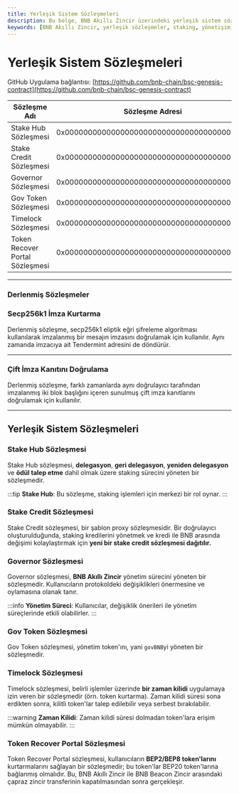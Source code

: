 ```yaml
---
title: Yerleşik Sistem Sözleşmeleri
description: Bu belge, BNB Akıllı Zincir üzerindeki yerleşik sistem sözleşmelerini tanıtır. Stake Hub, Stake Credit, Governor ve diğer önemli sözleşmeler hakkında bilgiler içerir.
keywords: [BNB Akıllı Zincir, yerleşik sözleşmeler, staking, yönetişim, token kurtarma]
---
```


# Yerleşik Sistem Sözleşmeleri

GitHub Uygulama bağlantısı: [https://github.com/bnb-chain/bsc-genesis-contract](https://github.com/bnb-chain/bsc-genesis-contract)

| Sözleşme Adı                 | Sözleşme Adresi                           | ABI Dosyası                                                                                                     |
|-------------------------------|-------------------------------------------|----------------------------------------------------------------------------------------------------------------|
| Stake Hub Sözleşmesi         | 0x0000000000000000000000000000000000002002 | [stakehub](https://github.com/bnb-chain/bsc-genesis-contract/blob/master/abi/stakehub.abi)                    |
| Stake Credit Sözleşmesi      | 0x0000000000000000000000000000000000002003 | [stakecredit](https://github.com/bnb-chain/bsc-genesis-contract/blob/master/abi/stakecredit.abi)              |
| Governor Sözleşmesi          | 0x0000000000000000000000000000000000002004 | [bscgovernor](https://github.com/bnb-chain/bsc-genesis-contract/blob/master/abi/bscgovernor.abi)              |
| Gov Token Sözleşmesi         | 0x0000000000000000000000000000000000002005 | [govtoken](https://github.com/bnb-chain/bsc-genesis-contract/blob/master/abi/govtoken.abi)                    |
| Timelock Sözleşmesi          | 0x0000000000000000000000000000000000002006 | [bsctimelock](https://github.com/bnb-chain/bsc-genesis-contract/blob/master/abi/bsctimelock.abi)              |
| Token Recover Portal Sözleşmesi | 0x0000000000000000000000000000000000003000 | [tokenrecoverportal](https://github.com/bnb-chain/bsc-genesis-contract/blob/master/abi/tokenrecoverportal.abi) |

---

### Derlenmiş Sözleşmeler

### Secp256k1 İmza Kurtarma

Derlenmiş sözleşme, secp256k1 eliptik eğri şifreleme algoritması kullanılarak imzalanmış bir mesajın imzasını doğrulamak için kullanılır. Aynı zamanda imzacıya ait Tendermint adresini de döndürür.

---

### Çift İmza Kanıtını Doğrulama

Derlenmiş sözleşme, farklı zamanlarda aynı doğrulayıcı tarafından imzalanmış iki blok başlığını içeren sunulmuş çift imza kanıtlarını doğrulamak için kullanılır.

---

## Yerleşik Sistem Sözleşmeleri

### Stake Hub Sözleşmesi

Stake Hub sözleşmesi, **delegasyon**, **geri delegasyon**, **yeniden delegasyon** ve **ödül talep etme** dahil olmak üzere staking sürecini yöneten bir sözleşmedir.

:::tip
**Stake Hub**: Bu sözleşme, staking işlemleri için merkezi bir rol oynar.
:::

### Stake Credit Sözleşmesi

Stake Credit sözleşmesi, bir şablon proxy sözleşmesidir. Bir doğrulayıcı oluşturulduğunda, staking kredilerini yönetmek ve kredi ile BNB arasında değişimi kolaylaştırmak için **yeni bir stake credit sözleşmesi dağıtılır.**

### Governor Sözleşmesi

Governor sözleşmesi, **BNB Akıllı Zincir** yönetim sürecini yöneten bir sözleşmedir. Kullanıcıların protokoldeki değişiklikleri önermesine ve oylamasına olanak tanır.

:::info
**Yönetim Süreci**: Kullanıcılar, değişiklik önerileri ile yönetim süreçlerinde etkili olabilirler.
:::

### Gov Token Sözleşmesi

Gov Token sözleşmesi, yönetim token'ını, yani `govBNB`yi yöneten bir sözleşmedir.

### Timelock Sözleşmesi

Timelock sözleşmesi, belirli işlemler üzerinde **bir zaman kilidi** uygulamaya izin veren bir sözleşmedir (örn. token kurtarma). Zaman kilidi süresi sona erdikten sonra, kilitli token'lar talep edilebilir veya serbest bırakılabilir.

:::warning
**Zaman Kilidi**: Zaman kilidi süresi dolmadan token'lara erişim mümkün olmayabilir.
:::

### Token Recover Portal Sözleşmesi

Token Recover Portal sözleşmesi, kullanıcıların **BEP2/BEP8 token'larını** kurtarmalarını sağlayan bir sözleşmedir; bu token'lar BEP20 token'larına bağlanmış olmalıdır. Bu, BNB Akıllı Zincir ile BNB Beacon Zincir arasındaki çapraz zincir transferinin kapatılmasından sonra gerçekleşir.